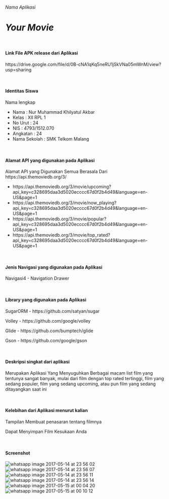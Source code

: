 ###### Nama Aplikasi
<H1><i>Your Movie</i></H1>
<br>

#### Link File APK release dari Aplikasi 
<P>https://drive.google.com/file/d/0B-cNA1qKq5neRU1jSkVNa05mWnM/view?usp=sharing</P>
<br>

#### Identitas Siswa
Nama lengkap
  * Nama          : Nur Muhammad Khilyatul Akbar
  * Kelas         : XII RPL 1
  * No Urut       : 24
  * NIS           : 4793/1512.070
  * Angkatan      : 24
  * Nama Sekolah  : SMK Telkom Malang
  <br> 

#### Alamat API yang digunakan pada Aplikasi
<P> Alamat API yang Digunakan Semua Berasala Dari https://api.themoviedb.org/3/</P>
<ul>
<li>https://api.themoviedb.org/3/movie/upcoming?api_key=c328695daa3d5020ecccc67d0f2b4d49&language=en-US&page=1</li>
<li>https://api.themoviedb.org/3/movie/now_playing?api_key=c328695daa3d5020ecccc67d0f2b4d49&language=en-US&page=1</li>
<li>https://api.themoviedb.org/3/movie/popular?api_key=c328695daa3d5020ecccc67d0f2b4d49&language=en-US&page=1</li>
<li>https://api.themoviedb.org/3/movie/top_rated?api_key=c328695daa3d5020ecccc67d0f2b4d49&language=en-US&page=1</li>

</ul><br>


#### Jenis Navigasi yang digunakan pada Aplikasi
<P>Navigasi4 - Navigation Drawer</P>
<br>

#### Library yang digunakan pada Aplikasi
<P>SugarORM - https://github.com/satyan/sugar</P>
<P>Volley - https://github.com/google/volley</P>
<P>Glide - https://github.com/bumptech/glide</P>
<P>Gson - https://github.com/google/gson</P>
<br>

#### Deskripsi singkat dari aplikasi
<P>Merupakan Aplikasi Yang Menyuguhkan Berbagai macam list film yang tentunya sangat banyak, mulai dari film dengan top rated tertinggi, film yang sedang populer, film yang sedang upcoming, atau pun film yang sedang ditayangkan saat ini</P>
<br>

#### Kelebihan dari Aplikasi menurut kalian
<P>Tampilan Membuat penasaran tentang filmnya</P>
<P>Dapat Menyimpan Film Kesukaan Anda</P>
<br>

#### Screenshot
![whatsapp image 2017-05-14 at 23 56 02](https://cloud.githubusercontent.com/assets/22127632/26036167/133280ec-3903-11e7-977c-d08b2071ca7f.jpeg)
![whatsapp image 2017-05-14 at 23 56 07](https://cloud.githubusercontent.com/assets/22127632/26036168/1333edc4-3903-11e7-9536-4733a30787c7.jpeg)
![whatsapp image 2017-05-14 at 23 56 11](https://cloud.githubusercontent.com/assets/22127632/26036169/13360cee-3903-11e7-8a45-a529dcf19c8d.jpeg)
![whatsapp image 2017-05-14 at 23 56 14](https://cloud.githubusercontent.com/assets/22127632/26036171/133b6248-3903-11e7-8491-7e851c18c7b6.jpeg)
![whatsapp image 2017-05-15 at 00 04 20](https://cloud.githubusercontent.com/assets/22127632/26036172/134abd6a-3903-11e7-9dc1-a3259350ff56.jpeg)
![whatsapp image 2017-05-15 at 00 10 12](https://cloud.githubusercontent.com/assets/22127632/26036170/1337898e-3903-11e7-92f2-e02e68d78379.jpeg)
